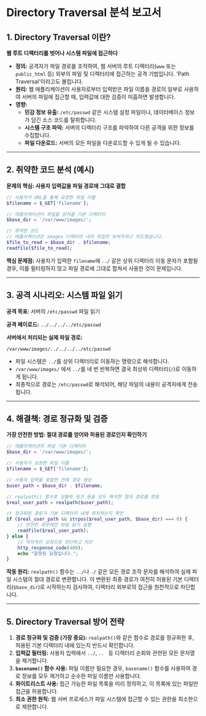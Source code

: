# Directory Traversal 분석 보고서

## 1. Directory Traversal 이란?

**웹 루트 디렉터리를 벗어나 시스템 파일에 접근하다**

- **정의:** 공격자가 파일 경로를 조작하여, 웹 서버의 루트 디렉터리(`www` 또는 `public_html` 등) 외부의 파일 및 디렉터리에 접근하는 공격 기법입니다. 'Path Traversal'이라고도 불립니다.
- **원리:** 웹 애플리케이션이 사용자로부터 입력받은 파일 이름을 경로의 일부로 사용하여 서버의 파일에 접근할 때, 입력값에 대한 검증이 미흡하면 발생합니다.
- **영향:**
    - **민감 정보 유출:** `/etc/passwd` 같은 시스템 설정 파일이나, 데이터베이스 정보가 담긴 소스 코드를 탈취합니다.
    - **시스템 구조 파악:** 서버의 디렉터리 구조를 파악하여 다른 공격을 위한 정보를 수집합니다.
    - **파일 다운로드:** 서버의 모든 파일을 다운로드할 수 있게 될 수 있습니다.

---

## 2. 취약한 코드 분석 (예시)

**문제의 핵심: 사용자 입력값을 파일 경로에 그대로 결합**

```php
// 사용자가 URL을 통해 요청한 파일 이름
$filename = $_GET['filename'];

// 애플리케이션이 파일을 읽어올 기본 디렉터리
$base_dir = '/var/www/images/';

// 취약한 코드
// 애플리케이션은 images 디렉터리 내의 파일만 보여주려고 의도했습니다.
$file_to_read = $base_dir . $filename;
readfile($file_to_read);
```

**핵심 문제점:** 사용자가 입력한 `filename`에 `../` 같은 상위 디렉터리 이동 문자가 포함될 경우, 이를 필터링하지 않고 파일 경로에 그대로 합쳐서 사용한 것이 문제입니다.

---

## 3. 공격 시나리오: 시스템 파일 읽기

**공격 목표:** 서버의 `/etc/passwd` 파일 읽기

**공격 페이로드:** `../../../../etc/passwd`

**서버에서 처리되는 실제 파일 경로:**

```
/var/www/images/../../../../etc/passwd
```

- 파일 시스템은 `../`를 상위 디렉터리로 이동하는 명령으로 해석합니다.
- `/var/www/images/` 에서 `../`를 네 번 반복하면 결국 최상위 디렉터리(`/`)로 이동하게 됩니다.
- 최종적으로 경로는 `/etc/passwd`로 해석되어, 해당 파일의 내용이 공격자에게 전송됩니다.

---

## 4. 해결책: 경로 정규화 및 검증

**가장 안전한 방법: 절대 경로를 얻어와 허용된 경로인지 확인하기**

```php
// 애플리케이션의 파일 기본 디렉터리
$base_dir = '/var/www/images/';

// 사용자가 요청한 파일 이름
$filename = $_GET['filename'];

// 사용자 입력을 포함한 전체 경로 생성
$user_path = $base_dir . $filename;

// realpath() 함수로 심볼릭 링크 등을 모두 해석한 절대 경로를 얻음
$real_user_path = realpath($user_path);

// 정규화된 경로가 기본 디렉터리 내에 위치하는지 확인
if ($real_user_path && strpos($real_user_path, $base_dir) === 0) {
    // 안전한 경우에만 파일 읽기 실행
    readfile($real_user_path);
} else {
    // 악의적인 요청으로 판단하고 차단
    http_response_code(400);
    echo "잘못된 요청입니다.";
}
```

**작동 원리:**
`realpath()` 함수는 `../`나 `./` 같은 모든 경로 조작 문자를 해석하여 실제 파일 시스템의 절대 경로로 변환합니다. 이 변환된 최종 경로가 여전히 허용된 기본 디렉터리(`$base_dir`)로 시작하는지 검사하여, 디렉터리 외부로의 접근을 원천적으로 차단합니다.

---

## 5. Directory Traversal 방어 전략

1.  **경로 정규화 및 검증 (가장 중요):** `realpath()`와 같은 함수로 경로를 정규화한 후, 허용된 기본 디렉터리 내에 있는지 반드시 확인합니다.
2.  **입력값 필터링:** 사용자 입력에서 `../`, `..
` 등 디렉터리 순회와 관련된 모든 문자열을 제거합니다.
3.  **`basename()` 함수 사용:** 파일 이름만 필요한 경우, `basename()` 함수를 사용하여 경로 정보를 모두 제거하고 순수한 파일 이름만 사용합니다.
4.  **화이트리스트 사용:** 접근 가능한 파일 목록을 미리 정의하고, 이 목록에 있는 파일만 접근을 허용합니다.
5.  **최소 권한 원칙:** 웹 서버 프로세스가 파일 시스템에 접근할 수 있는 권한을 최소한으로 제한합니다.

```